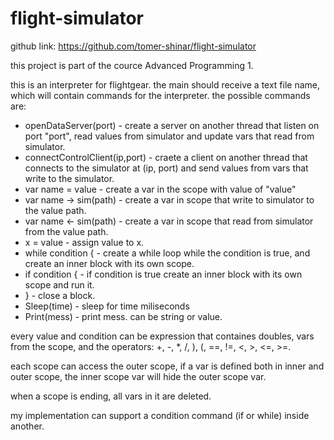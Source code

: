 # flight-simulator
github link: https://github.com/tomer-shinar/flight-simulator

this project is part of the cource Advanced Programming 1.

this is an interpreter for flightgear. the main should receive a text file name, which will contain commands for the interpreter.
the possible commands are:
* openDataServer(port) - create a server on another thread that listen on port "port", read values from simulator and update vars that read from simulator.
* connectControlClient(ip,port) - craete a client on another thread that connects to the simulator at (ip, port) and send values from vars that write to the simulator.
* var name = value - create a var in the scope with value of "value"
* var name -> sim(path) - create a var in scope that write to simulator to the value path.
* var name <- sim(path) - create a var in scope that read from simulator from the value path.
* x = value - assign value to x.
* while condition { - create a while loop while the condition is true, and create an inner block with its own scope.
* if condition { - if condition is true create an inner block with its own scope and run it.
* } - close a block.
* Sleep(time) - sleep for time miliseconds
* Print(mess) - print mess. can be string or value.


every value and condition can be expression that containes doubles, vars from the scope, and the operators:
+, -, *, /, ), (, ==, !=, <, >, <=, >=.

each scope can access the outer scope, if a var is defined both in inner and outer scope, the inner scope var will hide the outer scope var.

when a scope is ending, all vars in it are deleted.

my implementation can support a condition command (if or while) inside another.
